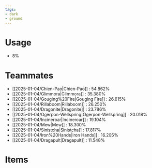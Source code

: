 ```yaml
---
tags:
- dark
- ground
---
```

# Usage
- 8%
# Teammates
- [[2025-01-04/Chien-Pao|Chien-Pao]] : 54.862%
- [[2025-01-04/Glimmora|Glimmora]] : 35.380%
- [[2025-01-04/Gouging%20Fire|Gouging Fire]] : 26.615%
- [[2025-01-04/Rillaboom|Rillaboom]] : 26.250%
- [[2025-01-04/Dragonite|Dragonite]] : 23.786%
- [[2025-01-04/Ogerpon-Wellspring|Ogerpon-Wellspring]] : 20.018%
- [[2025-01-04/Incineroar|Incineroar]] : 19.104%
- [[2025-01-04/Mew|Mew]] : 18.300%
- [[2025-01-04/Sinistcha|Sinistcha]] : 17.817%
- [[2025-01-04/Iron%20Hands|Iron Hands]] : 16.205%
- [[2025-01-04/Dragapult|Dragapult]] : 11.548%
# Items